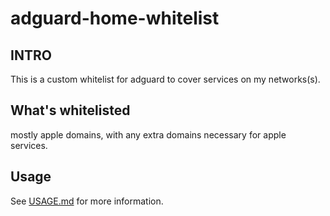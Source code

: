# adguard-home-whitelist

## INTRO
This is a custom whitelist for adguard to cover services on my networks(s).

## What's whitelisted

mostly apple domains, with any extra domains necessary for apple services.

## Usage

See [USAGE.md](https://github.com/scroguard/adguard-home-whitelist/blob/main/USAGE.md) for more information.
